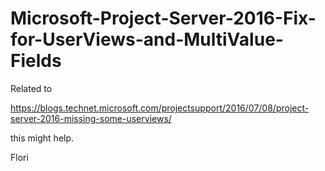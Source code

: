 # Microsoft-Project-Server-2016-Fix-for-UserViews-and-MultiValue-Fields


Related to

https://blogs.technet.microsoft.com/projectsupport/2016/07/08/project-server-2016-missing-some-userviews/

this might help.

Flori
